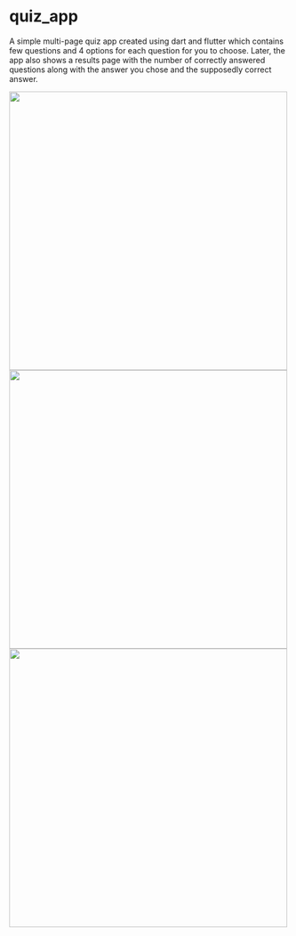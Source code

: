 # quiz_app

A simple multi-page quiz app created using dart and flutter which contains few questions and 4 options for each question for you to choose. Later, the app also shows a results page with the number of correctly answered questions along with the answer you chose and the supposedly correct answer.


<img src="https://github.com/crystal-daniel/quiz-app/assets/133324551/dbefc01e-9e1b-4944-b7b7-c6aa7a8526f7" height="500">
<img src="https://github.com/crystal-daniel/quiz-app/assets/133324551/6a5727f6-8024-420c-b6be-2e3135b26810" height="500">
<img src="https://github.com/crystal-daniel/quiz-app/assets/133324551/75eed817-9c78-44cd-85be-28a2ad8fa0b2" height="500">

